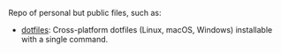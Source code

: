 Repo of personal but public files, such as:

- [dotfiles](./dotfiles): Cross-platform dotfiles (Linux, macOS, Windows) installable with a single command.
